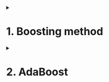 <details>
<summary><h1>1. Boosting method</h1></summary>
  


</details>


<details>
<summary><h1>2. AdaBoost</h1></summary>
  


</details>





































